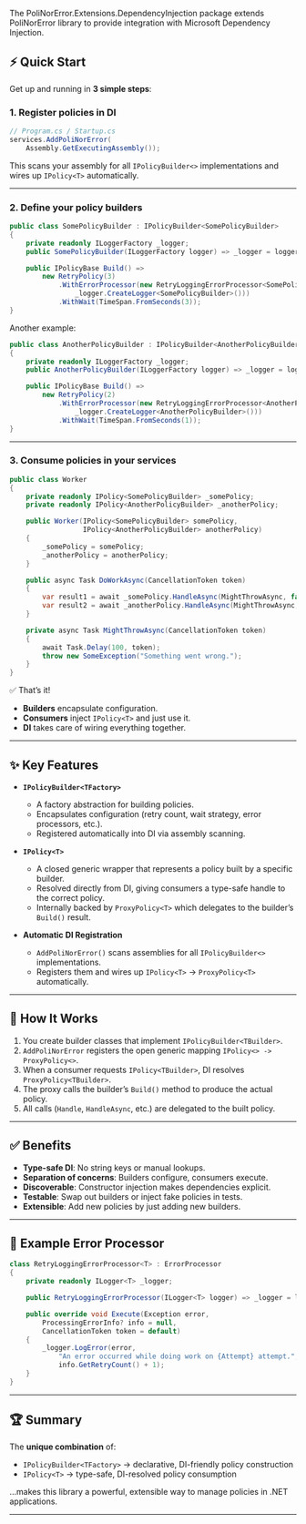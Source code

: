 The PoliNorError.Extensions.DependencyInjection package extends PoliNorError library to provide integration with Microsoft Dependency Injection.

## ⚡ Quick Start

Get up and running in **3 simple steps**:

### 1. Register policies in DI

```csharp
// Program.cs / Startup.cs
services.AddPoliNorError(
	Assembly.GetExecutingAssembly());
```

This scans your assembly for all `IPolicyBuilder<>` implementations and wires up `IPolicy<T>` automatically.

---

### 2. Define your policy builders

```csharp
public class SomePolicyBuilder : IPolicyBuilder<SomePolicyBuilder>
{
    private readonly ILoggerFactory _logger;
    public SomePolicyBuilder(ILoggerFactory logger) => _logger = logger;

    public IPolicyBase Build() =>
        new RetryPolicy(3)
            .WithErrorProcessor(new RetryLoggingErrorProcessor<SomePolicyBuilder>(
                _logger.CreateLogger<SomePolicyBuilder>()))
            .WithWait(TimeSpan.FromSeconds(3));
}
```

Another example:

```csharp
public class AnotherPolicyBuilder : IPolicyBuilder<AnotherPolicyBuilder>
{
    private readonly ILoggerFactory _logger;
    public AnotherPolicyBuilder(ILoggerFactory logger) => _logger = logger;

    public IPolicyBase Build() =>
        new RetryPolicy(2)
            .WithErrorProcessor(new RetryLoggingErrorProcessor<AnotherPolicyBuilder>(
                _logger.CreateLogger<AnotherPolicyBuilder>()))
            .WithWait(TimeSpan.FromSeconds(1));
}
```

---

### 3. Consume policies in your services

```csharp
public class Worker
{
    private readonly IPolicy<SomePolicyBuilder> _somePolicy;
    private readonly IPolicy<AnotherPolicyBuilder> _anotherPolicy;

    public Worker(IPolicy<SomePolicyBuilder> somePolicy,
                  IPolicy<AnotherPolicyBuilder> anotherPolicy)
    {
        _somePolicy = somePolicy;
        _anotherPolicy = anotherPolicy;
    }

    public async Task DoWorkAsync(CancellationToken token)
    {
        var result1 = await _somePolicy.HandleAsync(MightThrowAsync, false, token);
        var result2 = await _anotherPolicy.HandleAsync(MightThrowAsync, false, token);
    }

    private async Task MightThrowAsync(CancellationToken token)
    {
        await Task.Delay(100, token);
        throw new SomeException("Something went wrong.");
    }
}
```

✅ That’s it!  
- **Builders** encapsulate configuration.  
- **Consumers** inject `IPolicy<T>` and just use it.  
- **DI** takes care of wiring everything together.

---

## ✨ Key Features

- **`IPolicyBuilder<TFactory>`**  
  - A factory abstraction for building policies.  
  - Encapsulates configuration (retry count, wait strategy, error processors, etc.).  
  - Registered automatically into DI via assembly scanning.  

- **`IPolicy<T>`**  
  - A closed generic wrapper that represents a policy built by a specific builder.  
  - Resolved directly from DI, giving consumers a type-safe handle to the correct policy.  
  - Internally backed by `ProxyPolicy<T>` which delegates to the builder’s `Build()` result.  

- **Automatic DI Registration**  
  - `AddPoliNorError()` scans assemblies for all `IPolicyBuilder<>` implementations.  
  - Registers them and wires up `IPolicy<T>` → `ProxyPolicy<T>` automatically.  

---

## 🧩 How It Works

1. You create builder classes that implement `IPolicyBuilder<TBuilder>`.  
2. `AddPoliNorError` registers the open generic mapping `IPolicy<> -> ProxyPolicy<>`.  
3. When a consumer requests `IPolicy<TBuilder>`, DI resolves `ProxyPolicy<TBuilder>`.  
4. The proxy calls the builder’s `Build()` method to produce the actual policy.  
5. All calls (`Handle`, `HandleAsync`, etc.) are delegated to the built policy.  

---

## ✅ Benefits

- **Type-safe DI**: No string keys or manual lookups.  
- **Separation of concerns**: Builders configure, consumers execute.  
- **Discoverable**: Constructor injection makes dependencies explicit.  
- **Testable**: Swap out builders or inject fake policies in tests.  
- **Extensible**: Add new policies by just adding new builders.  

---

## 📌 Example Error Processor

```csharp
class RetryLoggingErrorProcessor<T> : ErrorProcessor
{
    private readonly ILogger<T> _logger;

    public RetryLoggingErrorProcessor(ILogger<T> logger) => _logger = logger;

    public override void Execute(Exception error,
        ProcessingErrorInfo? info = null,
        CancellationToken token = default)
    {
        _logger.LogError(error,
            "An error occurred while doing work on {Attempt} attempt.",
            info.GetRetryCount() + 1);
    }
}
```

---

## 🏆 Summary

The **unique combination** of:

- `IPolicyBuilder<TFactory>` → declarative, DI-friendly policy construction  
- `IPolicy<T>` → type-safe, DI-resolved policy consumption  

…makes this library a powerful, extensible way to manage policies in .NET applications.

---
